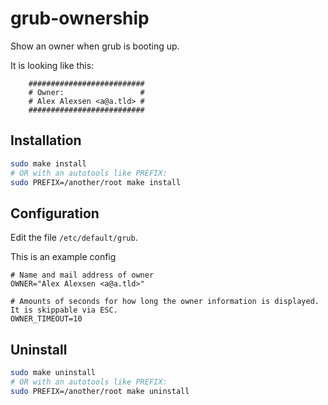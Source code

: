 # grub-ownership
Show an owner when grub is booting up.

It is looking like this:

```
    ##########################
    # Owner:                 #
    # Alex Alexsen <a@a.tld> #
    ##########################
```


## Installation

```bash
sudo make install
# OR with an autotools like PREFIX:
sudo PREFIX=/another/root make install
```


## Configuration

Edit the file `/etc/default/grub`.

This is an example config

```
# Name and mail address of owner
OWNER="Alex Alexsen <a@a.tld>"

# Amounts of seconds for how long the owner information is displayed. It is skippable via ESC.
OWNER_TIMEOUT=10
```



## Uninstall

```bash
sudo make uninstall
# OR with an autotools like PREFIX:
sudo PREFIX=/another/root make uninstall
```


